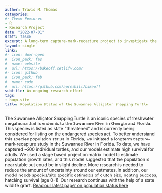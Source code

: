 ```yaml
---
author: Travis M. Thomas
categories:
#- Theme Features
- R
- Research Project
date: "2022-07-01"
draft: false
excerpt: A long-term capture-mark-recapture project to investigate the population status of the Suwannee Alligator Snapping Turtle.
layout: single
links:
#- icon: door-open
#  icon_pack: fas
#  name: website
#  url: https://bakeoff.netlify.com/
#- icon: github
#  icon_pack: fab
#  name: code
#  url: https://github.com/apreshill/bakeoff
subtitle: An ongoing research effort
tags:
- hugo-site
title: Population Status of the Suwannee Alligator Snapping Turtle
---
```


The Suwannee Alligator Snapping Turtle is an iconic species of freshwater megafauna that is endemic to the Suwannee River in Georgia and Florida. This species is listed as state "threatened" and is currently being considered for listing on the endangered species act. To better understand this species population status in Florida, we initiated a longterm capture-mark-recapture study in the Suwannee River in Florida. To date, we have captured ~200 individual turtles, and our models estimate high survival for adults. We used a stage based projection matrix model to estimate population growth rates, and this model suggested that the population is near stable but could be in slight decline. More research is needed to reduce the amount of uncertainty around our estimates. In addition, our model needs species/site specific estimates of clutch size, nesting success, hatching survival (age 0-1). Our research continues with the help of a state wildlife grant. [Read our latest paper on population status here](https://meridian.allenpress.com/ccb/article-abstract/21/1/2/483147/Population-Status-of-the-Suwannee-Alligator)  

